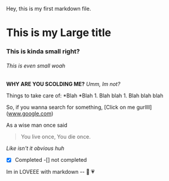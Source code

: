 Hey, this is my first markdown file.

# This is my Large title
### This is kinda small right?
###### This is even small woah

__WHY ARE YOU SCOLDING ME?__
_Umm, Im not?_

Things to take care of:
*Blah
*Blah
	1. Blah blah
	1. Blah blah blah

So, if you wanna search for something, [Click on me gurllll] (www.google.com)

As a wise man once said
> You live once,
> You die once.

_Like isn't it obvious huh_


-[x] Completed
-[] not completed

Im in LOVEEE with markdown -- :revolving_hearts: :heartpulse:


